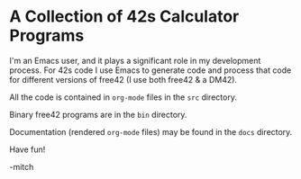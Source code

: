 # A Collection of 42s Calculator Programs

I'm an Emacs user, and it plays a significant role in my development
process.  For 42s code I use Emacs to generate code and process that
code for different versions of free42 (I use both free42 & a DM42).

All the code is contained in `org-mode` files in the `src` directory.

Binary free42 programs are in the `bin` directory.

Documentation (rendered `org-mode` files) may be found in the `docs` directory.

Have fun!

-mitch
